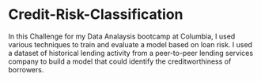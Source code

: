 # Credit-Risk-Classification
In this Challenge for my Data Analaysis bootcamp at Columbia, I used various techniques to train and evaluate a model based on loan risk. 
I used a dataset of historical lending activity from a peer-to-peer lending services company to build a model that could identify the creditworthiness of borrowers.
